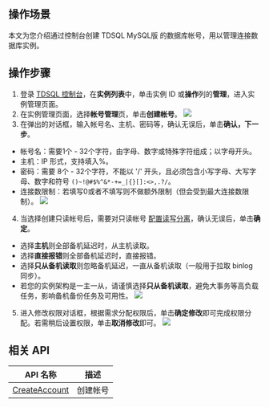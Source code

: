 ## 操作场景
本文为您介绍通过控制台创建 TDSQL MySQL版 的数据库帐号，用以管理连接数据库实例。

## 操作步骤
1. 登录 [TDSQL 控制台](https://console.cloud.tencent.com/tdsqld/instance-tdmysql)，在**实例列表**中，单击实例 ID 或**操作**列的**管理**，进入实例管理页面。
2. 在实例管理页面，选择**帐号管理**页，单击**创建帐号**。
![](https://staticintl.cloudcachetci.com/yehe/backend-news/H6SZ901_5.png)
3. 在弹出的对话框，输入帐号名、主机、密码等，确认无误后，单击**确认，下一步**。
 - 帐号名：需要1个 - 32个字符，由字母、数字或特殊字符组成；以字母开头。
 - 主机：IP 形式，支持填入%。
 - 密码：需要 8个 - 32个字符，不能以 '/' 开头，且必须包含小写字母、大写字母、数字和符号 `()~!@#$%^&*-+=_|{}[]:<>,.?/`。
 - 连接数限制：若填写0或者不填写则不做额外限制（但会受到最大连接数限制）。
![](https://staticintl.cloudcachetci.com/yehe/backend-news/xN4h743_6.png)
4. 当选择创建只读帐号后，需要对只读帐号 [配置读写分离](https://intl.cloud.tencent.com/document/product/1042/33351)，确认无误后，单击**确定**。
 - 选择**主机**则全部备机延迟时，从主机读取。
 - 选择**直接报错**则全部备机延迟时，直接报错。
 - 选择**只从备机读取**则忽略备机延迟，一直从备机读取（一般用于拉取 binlog 同步）。
 - 若您的实例架构是一主一从，请谨慎选择**只从备机读取**，避免大事务等高负载任务，影响备机备份任务及可用性。
![](https://staticintl.cloudcachetci.com/yehe/backend-news/7Sed850_7.png)
5. 进入修改权限对话框，根据需求分配权限后，单击**确定修改**即可完成权限分配。若需稍后设置权限，单击**取消修改**即可。
![](https://staticintl.cloudcachetci.com/yehe/backend-news/ZH36793_8.png)

## 相关 API

| API 名称                                                     | 描述     |
| ------------------------------------------------------------ | -------- |
| [CreateAccount](https://intl.cloud.tencent.com/document/product/1042/34449) | 创建帐号 |

